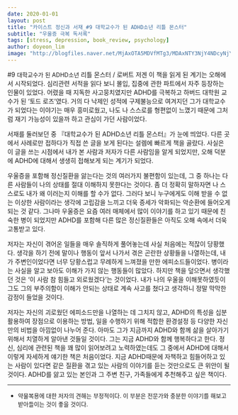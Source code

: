 ```yaml
---
date: 2020-01-01
layout: post
title: "카이스트 정신과 서재_#9 대학교수가 된 ADHD소년 리틀 몬스터"
subtitle: "우울증 극복 독서록"
tags: [stress, depression, book_review, psychology]
author: doyeon_lim
image: "http://blogfiles.naver.net/MjAxOTA5MDVfMTg3/MDAxNTY3NjY4NDcyNjYw.sJLhKR4_FWD0YJhaDvkQEt-5VZprXT6wRpCmS44ON1Qg.CKmQ9wini8xMarDjWjrxKYDYf3WL5UbN_pn9uE7sne4g.JPEG.138100/%C4%B8%C3%B3.JPG"
---
```


#9 <font size="-1">대학교수가 된 ADHD소년</font> 리틀 몬스터 / 로버트 저겐
이 책을 읽게 된 계기는 오해에서 시작되었다. 심리관련 서적을 읽다 보니 몰입, 집중에 관한 파트에서 자주 등장하는 인물이 있었다.  어렸을 때 지독한 사고뭉치였지만 ADHD를 극복하고 하버드 대학원 교수가 된 ‘토드 로즈’였다. 거의 다 낙제인 성적에 구제불능으로 여겨지던 그가 대학교수가 되었다는 이야기는 매우 흥미로웠고, 나도 나 스스로를 형편없이 느꼈기 때문에 그처럼 재기 가능성이 있을까 하고 관심이 가던 사람이었다. 

서재를 둘러보던 중 『대학교수가 된 ADHD소년 리틀 몬스터』가 눈에 띄었다. 다른 곳에서 사례로만 접하다가 직접 쓴 글을 보게 된다는 설렘에 빠르게 책을 골랐다. 사실은 이 글을 쓰는 시점에서 내가 본 사람과 저자가 다른 사람임을 알게 되었지만, 오해 덕분에 ADHD에 대해서 생생히 접해보게 되는 계기가 되었다.

우울증을 포함해 정신질환을 앓는다는 것의 여러가지 불편함이 있는데, 그 중 하나는 다른 사람들이 나의 상태를 절대 이해하지 못한다는 것이다. 좀 더 정확히 말하자면 나 스스로도 내가 왜 이러는지 이해를 할 수가 없다. 그러다 보니 누구에게도 이해 받을 수 없는 이상한 사람이라는 생각에 고립감을 느끼고 더욱 증세가 악화되는 악순환에 들어오게 되는 것 같다. 그나마 우울증은 요즘 여러 매체에서 많이 이야기를 하고 있기 때문에 친숙한 병이 되었지만 ADHD를 포함해 다른 많은 정신질환들은 아직도 오해 속에서 더욱 고통받고 있다. 

저자는 자신이 겪어온 일들을 매우 솔직하게 풀어놓는데 사실 처음에는 적잖이 당황했다. 생각을 하기 전에 말이나 행동이 앞서 나가서 겪은 곤란한 상황들을 나열하는데, 내가 주변인이었다면 너무 당황스럽고 무례하게 느껴졌을 만한 에피소드들이었다. 병이라는 사실을 알고 보아도 이해가 가지 않는 행동들이 많았다. 하지만 책을 덮으면서 생각했던 것은 ‘이 사람 참 힘들고 외로웠겠다’는 것이었다. 내가 나의 우울을 이해못하였듯이 그도 그의 부주의함이 이해가 안되는 상태로 계속 사고를 쳤다고 생각하니 정말 막막한 감정이 들었을 것이다.

저자는 자신의 괴로웠던 에피소드만을 나열하는 데 그치지 않고, ADHD의 특성을 십분 활용하여 장점으로 이용하는 방법, 일을 수행하기 위해 적합한 환경설정 등 다양한 자신만의 비법을 아낌없이 나누어 준다. 아마도 그가 지금까지 ADHD와 함께 삶을 살아가기 위해서 치열하게 알아낸 것들일 것이다. 그는 지금 ADHD와 함께 행복하다고 한다. 정신, 심리에 관련된 책을 꽤 많이 읽어보려고 노력하였는데도 그 중에서 ADHD에 대해서 이렇게 자세하게 얘기한 책은 처음이었다. 지금 ADHD때문에 자책하고 힘들어하고 있는 사람이 있다면 같은 질환을 겪고 있는 사람의 이야기를 듣는 것만으로도 큰 위안이 될 것이다. ADHD를 앓고 있는 본인과 그 주변 친구, 가족들에게 추천해주고 싶은 책이다.     

---
* <font size="-1">약물복용에 대한 저자의 견해는 부정적이다. 이 부분은 전문가와 충분한 이야기를 해보고 받아들이는 것이 좋을 것이다.</font>
